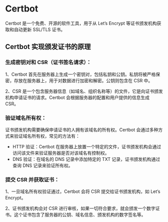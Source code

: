 # Certbot

Certbot 是一个免费、开源的软件工具，用于从 Let’s Encrypt 等证书颁发机构获取和自动更新 SSL/TLS 证书。

## Certbot 实现颁发证书的原理

### 生成密钥对和 CSR（证书签名请求）：

1、Certbot 首先在服务器上生成一个密钥对，包括私钥和公钥。私钥将被严格保密，存放在服务器上，用于对数据进行加密和解密。公钥则包含在 CSR 中。

2、CSR 是一个包含服务器信息（如域名、组织名称等）的文件，它是向证书颁发机构申请证书的请求。Certbot 会根据服务器的配置和用户提供的信息生成 CSR。

### 验证域名所有权：

证书颁发机构需要确保申请证书的人拥有该域名的所有权。Certbot 会通过多种方式来验证域名所有权，常见的方法有：
- HTTP 验证：Certbot 在服务器上放置一个特定的文件，证书颁发机构会通过访问该文件来验证服务器是否对该域名有控制权。
- DNS 验证：在域名的 DNS 记录中添加特定的 TXT 记录，证书颁发机构通过查询 DNS 记录来验证所有权。

### 提交 CSR 并获取证书：

1、一旦域名所有权验证通过，Certbot 会将 CSR 提交给证书颁发机构，如 Let’s Encrypt。

2、证书颁发机构会对 CSR 进行审核，如果一切符合要求，就会颁发一个数字证书。这个证书包含了服务器的公钥、域名信息、颁发机构的数字签名等。

